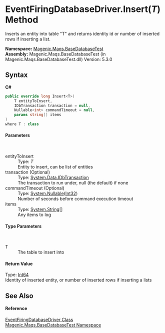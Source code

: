 # EventFiringDatabaseDriver.Insert(*T*) Method 
 

Inserts an entity into table "T" and returns identity id or number of inserted rows if inserting a list.

**Namespace:**&nbsp;<a href="MAQS_5/DataBase_AUTOGENERATED/Magenic-Maqs-BaseDatabaseTest_Namespace">Magenic.Maqs.BaseDatabaseTest</a><br />**Assembly:**&nbsp;Magenic.Maqs.BaseDatabaseTest (in Magenic.Maqs.BaseDatabaseTest.dll) Version: 5.3.0

## Syntax

**C#**<br />
``` C#
public override long Insert<T>(
	T entityToInsert,
	IDbTransaction transaction = null,
	Nullable<int> commandTimeout = null,
	params string[] items
)
where T : class

```


#### Parameters
&nbsp;<dl><dt>entityToInsert</dt><dd>Type: *T*<br />Entity to insert, can be list of entities</dd><dt>transaction (Optional)</dt><dd>Type: <a href="http://msdn2.microsoft.com/en-us/library/yas366ac" target="_blank">System.Data.IDbTransaction</a><br />The transaction to run under, null (the default) if none</dd><dt>commandTimeout (Optional)</dt><dd>Type: <a href="http://msdn2.microsoft.com/en-us/library/b3h38hb0" target="_blank">System.Nullable</a>(<a href="http://msdn2.microsoft.com/en-us/library/td2s409d" target="_blank">Int32</a>)<br />Number of seconds before command execution timeout</dd><dt>items</dt><dd>Type: <a href="http://msdn2.microsoft.com/en-us/library/s1wwdcbf" target="_blank">System.String</a>[]<br />Any items to log</dd></dl>

#### Type Parameters
&nbsp;<dl><dt>T</dt><dd>The table to insert into</dd></dl>

#### Return Value
Type: <a href="http://msdn2.microsoft.com/en-us/library/6yy583ek" target="_blank">Int64</a><br />Identity of inserted entity, or number of inserted rows if inserting a lists

## See Also


#### Reference
<a href="MAQS_5/DataBase_AUTOGENERATED/EventFiringDatabaseDriver_Class">EventFiringDatabaseDriver Class</a><br /><a href="MAQS_5/DataBase_AUTOGENERATED/Magenic-Maqs-BaseDatabaseTest_Namespace">Magenic.Maqs.BaseDatabaseTest Namespace</a><br />